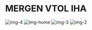 # MERGEN VTOL IHA

![img-4](https://user-images.githubusercontent.com/56169582/107145437-7cfb2280-6952-11eb-8168-24d6b1408b34.jpg)
![img-home](https://user-images.githubusercontent.com/56169582/107145440-808ea980-6952-11eb-916d-23dec5fd4e6b.jpg)
![img-3](https://user-images.githubusercontent.com/56169582/107145445-871d2100-6952-11eb-9c24-ebd4d10dfec2.jpg)
![img-2](https://user-images.githubusercontent.com/56169582/107145456-9603d380-6952-11eb-8470-4031da2a0590.jpg)
